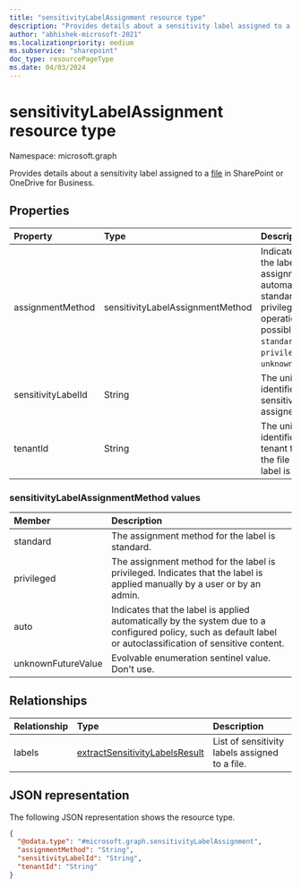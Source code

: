 ```yaml
---
title: "sensitivityLabelAssignment resource type"
description: "Provides details about a sensitivity label assigned to a file in SharePoint or OneDrive for Business."
author: "abhishek-microsoft-2021"
ms.localizationpriority: medium
ms.subservice: "sharepoint"
doc_type: resourcePageType
ms.date: 04/03/2024
---
```


# sensitivityLabelAssignment resource type

Namespace: microsoft.graph

Provides details about a sensitivity label assigned to a [file](./driveitem.md) in SharePoint or OneDrive for Business.

## Properties
|Property|Type|Description|
|:---|:---|:---|
|assignmentMethod|sensitivityLabelAssignmentMethod|Indicates whether the label assignment is done automatically, as a standard, or a privileged operation. The possible values are: `standard`, `privileged`, `auto`, `unknownFutureValue`.|
|sensitivityLabelId|String|The unique identifier for the sensitivity label assigned to the file.|
|tenantId|String|The unique identifier for the tenant that hosts the file when this label is applied.|

### sensitivityLabelAssignmentMethod values

| Member             | Description                                    |
|:------------------ |:-----------------------------------------------|
| standard           | The assignment method for the label is standard.|
| privileged         | The assignment method for the label is privileged. Indicates that the label is applied manually by a user or by an admin.|
| auto               | Indicates that the label is applied automatically by the system due to a configured policy, such as default label or autoclassification of sensitive content.|
| unknownFutureValue | Evolvable enumeration sentinel value. Don't use.|

## Relationships
|Relationship|Type|Description|
|:---|:---|:---|
|labels|[extractSensitivityLabelsResult](./extractsensitivitylabelsresult.md)|List of sensitivity labels assigned to a file.|

## JSON representation
The following JSON representation shows the resource type.
<!-- {
  "blockType": "resource",
  "@odata.type": "microsoft.graph.sensitivityLabelAssignment"
}
-->
``` json
{
  "@odata.type": "#microsoft.graph.sensitivityLabelAssignment",
  "assignmentMethod": "String",
  "sensitivityLabelId": "String",
  "tenantId": "String"
}
```

